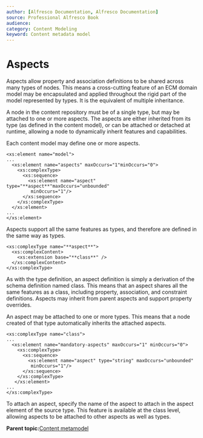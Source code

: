 ```yaml
---
author: [Alfresco Documentation, Alfresco Documentation]
source: Professional Alfresco Book
audience: 
category: Content Modeling
keyword: Content metadata model
---
```


# Aspects

Aspects allow property and association definitions to be shared across many types of nodes. This means a cross-cutting feature of an ECM domain model may be encapsulated and applied throughout the rigid part of the model represented by types. It is the equivalent of multiple inheritance.

A node in the content repository must be of a single type, but may be attached to one or more aspects. The aspects are either inherited from its type \(as defined in the content model\), or can be attached or detached at runtime, allowing a node to dynamically inherit features and capabilities.

Each content model may define one or more aspects.

```
<xs:element name="model">
...
  <xs:element name="aspects" maxOccurs="1"minOccurs="0">
    <xs:complexType>
      <xs:sequence>
        <xs:element name="aspect" type="**aspect**"maxOccurs="unbounded"
         minOccurs="1"/>
      </xs:sequence>
    </xs:complexType>
  </xs:element>
...
</xs:element>
```

Aspects support all the same features as types, and therefore are defined in the same way as types.

```
<xs:complexType name="**aspect**">
  <xs:complexContent>
    <xs:extension base="**class**" />
  </xs:complexContent>
</xs:complexType>
```

As with the type definition, an aspect definition is simply a derivation of the schema definition named class. This means that an aspect shares all the same features as a class, including property, association, and constraint definitions. Aspects may inherit from parent aspects and support property overrides.

An aspect may be attached to one or more types. This means that a node created of that type automatically inherits the attached aspects.

```
<xs:complexType name="class">
...
  <xs:element name="mandatory-aspects" maxOccurs="1" minOccurs="0">
    <xs:complexType>
      <xs:sequence>
        <xs:element name="aspect" type="string" maxOccurs="unbounded"
         minOccurs="1"/>
      </xs:sequence>
    </xs:complexType>
   </xs:element>
...
</xs:complexType>
```

To attach an aspect, specify the name of the aspect to attach in the aspect element of the source type. This feature is available at the class level, allowing aspects to be attached to other aspects as well as types.

**Parent topic:**[Content metamodel](../concepts/metadata-model-define.md)

